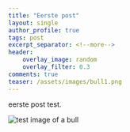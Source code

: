 ```yaml
---
title: "Eerste post"
layout: single
author_profile: true
tags: post
excerpt_separator: <!--more-->
header:
    overlay_image: random
    overlay_filter: 0.3
comments: true
teaser: /assets/images/bull1.png
---
```

eerste post test. <!--more-->

![test image of a bull](/assets/images/bull1.png)

